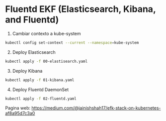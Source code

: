 # Fluentd EKF (Elasticsearch, Kibana, and Fluentd)

1. Cambiar contexto a kube-system
```bash
kubectl config set-context --current --namespace=kube-system
```
2. Deploy Elasticsearch
```bash
kubectl apply -f 00-elastisearch.yaml
```
3. Deploy Kibana
```bash
kubectl apply -f 01-kibana.yaml
```
4. Deploy Fluentd DaemonSet
```bash
kubectl apply -f 02-fluentd.yaml
```
Pagina web: https://medium.com/@jainishshah17/efk-stack-on-kubernetes-af8a95d7c3a0
